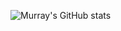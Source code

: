 ![Murray's GitHub stats](https://github-readme-stats.vercel.app/api?username=murrayee&bg_color=30,e96443,904e95&title_color=fff&text_color=fff)

